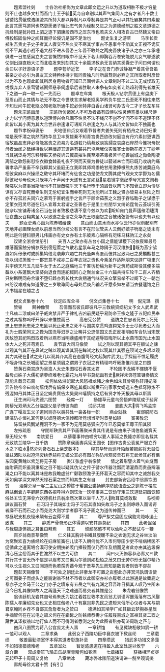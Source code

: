 <!-- { "loadSidebar": true } -->
　　题素盟社刻
　　士各治社相尚为文章此即文运之升以为道取相胜不极才穷量则不止也越多文社而吾门士王子毓英竒自命别以其声气集同人之有才者凡十数士键镂钻贯俄成浩编迹其所持大都以异制凡以尊制异是其气正可以其社霸矣其曰素盟此言其愿笃道同也然更愿诸子循此志气务为经制又进之为道德经制之胜文章道德之抗经制是犹孙田上驷之逐下驷康段西市之压东市也若夫文人相攻自古已然魏文帝曰傅毅班固伯仲之闻耳而抒论侵讥是固不足治也
　　题史生复之游草
　　马季长贵郑生吾贵史子史子者其人骤交不热久交不寒其学事古不愚事今不謟其文正视不诡仄视不平其遇小战不退大战不进从吾游三年吾不敢处之两庑吾使诸子从之亦三年承唾俱进一日忽感吴立夫之言慨然曰眼中不见天下名山即胸吞万巻安能脱儿女气耶遂欲仗剑出游直趋大江而北临发来别刻其文十余篇求敎余无言纳其奚囊史子问曰何谓也余曰以子好游语子游
　　题李苍峤近艺
　　李子之在吾门恭诚静凝严着其骨吾虽甚亲之亦必引为畏友其文特矜体持才贱同贵独凡时所最骛则必弃之其所取者时彦皆以为不及也观此即其所居身用物者可知巳吾固尝语人文章制时不过二法无或悮取无或悮弃弃人羣骛譬诸鬭师悬拳伺虚承后者胜取人未争有如奕者让路趋利得先者雄天下之道一弃一取一后一先而已
　　题卓左车集
　　根天极人钻宗贯德上有盘庚下至眉山而止其情与法无不取之今世肤言求解老妪奥学矜负牛蛇二氏至死不相往来然不知世间牛蛇老妪必知老妪所通牛蛇必伏特非白香山诸贤可办古今二才子长左车耳
　　题朱宗逺画册
　　宗逺所仿诸家人不可及者葢有四傅以性灵傅笔墨以绳尺傅才力以学问傅意思以道理傅兴会凡画不性灵不法不绳尺不创不学问不空不道理不怪此皆以其小离为其大合世非宗逺谁可语斯凡宗逺之为人与其诗文皆如此不独画也
　　题节孝祝母褒册
　　夫地德曰贞女艰着节昔者共姜矢死则有栢舟之诗巴妇秉常是表怀清之筑然而秾华显卫丰货雄秦不知青宫贵匹欲改何庭岂有丹穴素封更谋西宿故虽晶志非必竒能富贵之资易为名道若乃缟綦致淡簧翿变哀席石岸然今惟祝母祝母者治闺之砥绳持世以笄縰迹其遭遘有甚共巴卓厥我仪实惟寒士惨斯在疚方丁妙年当其祸泛舟河乐移琴鼓天桥夜坼云翼晨摧生民至艰茶毒极苦华杞善崩城之恸鲁陶凄离鹄之歌怨影怼空衣徽食棘虽礼夜不哭而天昼为昬徒以藐诸未亡而已既乃收魂约痛署孝承严虽畜不卒我即其父虽庭无立我即其师鸡黍絶甘用激捧檄熊丸炼苦诚冀庭乌相彼枲麻以兴操绩之敎守其环堵而有徙舍之功是使龙文腾其虎气观夫文学鬰为名儒陟彼屺兮毋也天只既年六十声闻于天遂有王言如丝星若镜字褒纪季号亢宣文闾巷聚嗟以为盛事当斯际也不其康哉嗟乎天下名行堕于须眉皆以肉飞不知骨立即为情尽讵有义存宜死而幸生则无伦纪宜生而幸死则无功能所以王魏之贤亦皆易主张陆之烈亦不存孤若夫同穴之慕笃于匪躬握手之言严于顾命茹荼之义烈于吞毡鞫子之谋懋于定策衣冠灵尽道在妇人宜尊太君谓之圣善也于是里士社朋华文绮论霆訇云荟埙引箎随杂以笙镛寿诸金石当在昔者致极悲凄不意今兹以为欢斯知雍门曼声适催泪睫清征哀曲反召翔禽圣人以致遂之业谓之荣华先王取幽怨之音被诸弦管有以也夫有以也夫
　　题女史素心画为陈赤城给谏
　　意山而山意水而水亦似云行亦似雨起别有天地非必画理女娲以前想当然尔坡公有言不在形似管夫人云倒好嬉子吮毫之徒未有明此是何健妇胆男儿伟画亦有史女亦有士乐彼素心隔帏有咫秣马秣驹江之永矣
　　议建全浙会馆册引
　　夫百人之聚亦有丛台小国之儒能谋稷下况依宸辇最号雄藩而蛮触分蜗参辰别宿冠葢之气散若星氛车马之踪隔于河汉维旅既为燕宇鹄游如肓伥伥时或鹊巢鸠借龙袭非穴廼亡其光鹿奔离羣而伎其足致两已之戾黼黻甚三物以诅埙箎惟十一郡志意不咸亦二百年衣冠之责也今乗圣作适际朋来议辟广塲聿兴共宇傍天尺五几延牛女于太乙之庭缩地三千畧彷枌榆为新丰之筑苟成斯役其便多端葢以小系蓬飘大坚葵向退食而连紽緎同心之聚兰金三十六辐共持车轮千二百人齐栖只树斯明同舟合辙不堕归趋亦若长枕大衾期通气味况夫众擎易举不过阁下之一朝岂曰纷议难成有如道旁之三岁敢诹同志母处后庚凡输若干悉条如左请当衣餐适馆之日大书福星在越之占






　　倪文贞集巻十六
　　钦定四库全书
　　倪文贞集巻十七
　　明　倪元璐　撰
　　赞铭
　　闗神像赞
　　吾儒而吾彼氏即彼凡乎三敎綂资纲纪文予文人武卑武士凡兹二涂咸曰弟子威爽禁非严于律礼吉凶前民疑乎易防帝王宗之隆于五祀庶民奉之过其祖祢呜呼开辟以来惟兹而已
　　高忠宪公赞
　　道防之世忠者死尔上死死忠上忠忠死忠死之忠匪以死止死忠之死不亏国美京贯鸡连钩党杀士士尽死者公大而礼为士鍜荣同文之狴为国洗辱汨罗之沚畴并公忠信国文氏正反相明如车合轨当宋既灰敌堕其祀鸣烈取着所以燕市当明鼎盛阉干其纪避辱取晦所以止水燕市国光止水国体大人之死非苟焉已
　　袁节寰大司马像赞
　　试之刑以观其德其平在额试之諌以观其气其正在鼻试之贼以观其谋其洞在眸试之权以观其壮其强在项试之多艰以观其力其硬在试之先几以观其介其高在态腹笥经文起胸库武戈止手探骊不怵足履虎不咥身恃之长城面望之景星须眉之谓男子衣冠之有精理呜呼厥象惟肖是之曰照
　　赞黄石斋宫庶为吴澹人太史朱图松石寿其太君
　　不轮囷不龙鳞不磥磈不偃葢母贞姝子大儒初荼蓼终难老化霜花为月华书莫纪画有史厥祥未饰苍笙镛奏情文茂能言哉吾石斋
　　松何依依湘妃起大风怒祖龙赭之余色如朱其骨强弥轩翔妃嗟异告姚帝帝曰咄勿翦伐后有娟保岁寒旌其概以斯赉石何家家女娲选五色抵穹隙炼不残渥如丹其体正日坚定娲贵寳告太昊昊曰嘻慎持之后有贤才补天报其母以斯夀
　　汪生洲司马先德六图赞
　　经席一灯
　　扬雄草元童乌旁悟庐陵赋成子斐宵防藜光双炳太乙分临是父是子愧彼向歆
　　试邸共被
　　姜肱大共鸰飞鸣孟宗广连丁嘤友生父子道同则亦以类共处一衾各标一帜
　　燕台就禄
　　崔邠脱防石建浣防亦恒礼耳何足以娱隆德大儒倾都所竞想当斯时景星如镜
　　黉署敎忠
　　陈留扶风鹅湖鹿洞不为一家不为无用莫慈狐突万年已忍莫孝王尊王阳其陨
　　左掖疏恩
　　守閤断鞅贵其严节画箸聚米贵其伟说是有由来子谓伯鱼诚寳天章无轻父书
　　南陔爱日
　　以藜藿事仲由嗟穷以要人事延之畏隆亦即显名载其元致陔兰陵华一日千防
　　赞陈章侯画夀兵宪王园长【图作古贵公衮冕严服立乔木之下临水然旁列竒石石上紫芝数本】
　　释其华轩而巡阡陌蔽芾翘薪将无召伯循兹渚陆以拟遵鸿衮绣赤舄将无姬公其必有图牟弥防州观彼垒石将无武侯其必有侣东园夏黄餽以紫芝将无子房
　　娄江张虚宇翁像赞
　　情之着形譬火着气处燧而幽附薪而炽虽洞重垣之目不能以疑其伪父之传子譬水传器注瓢而清灌鼎而贵虽辨淄渑之口不能以离其味是故我瞻虚翁广颡敦颐澹乎无怀葛天之容而知其中之诚然我交天如奥学深文岸然天禄石渠之宗而知其生之有自
　　封吏部新安吕绍中翁夀饮图赞
　　酒馨旁皇一客二主尼山之樽陈于矍圃公裘扬觯序防致语壶公之筵陈于楼庑麻姑倒囊方平擗脯东西各招呼得六则饮汝一饮孝事亲二饮动守矩三饮道延嗣四饮超俗处五饮无滞骨六饮德机杜吕翁岸然次第以举千人万人眙耳莫或敢取
　　冯祯卿諌议画石赞
　　石习冯子其端如士冯子习石其直如矢故冯子之出则峥峥入而谔谔者靡不石而石之小而尧尧大则学学者靡不冯子画之为道传神而已
　　其一
　　天禄昼眠支机夜怪米颠有云岂得不爱
　　其二
　　尊严拟丈盘固应侯鲍龙跽咏遏士致谋
　　其三
　　静质严骨竒形正体得道以安其夀莫纪
　　其四
　　此老倔强与我周旋但揖之耳谁曰拜焉
　　其五
　　顽顽憨憨不可以仙叱之不起试与一鞭
　　百岁翁商景莘像赞
　　仁义拄其胸诗书皤其腹暖不染之衣饱无求之谷坐淡泊为窝聚欢喜为族经纶在妇麻笙簧在儿读不入朝何忧不入市何辱田少吏不喧病稀医不促循此之道离垢合漠可使安期扶轮羡门捧毂而仅乃百年及期而足者此亦由其逃嚣保清心压尘俗而其于世澹然不以生为可欲
　　其二
　　闻曰火灭脩容恭必夀又曰敦其行其于言无所不信是以眉耉又曰徧为尔德则如松栢之茂又曰无劳尔形无揺尔精乃可以长生视久又曰闻道而色若孺秀葢今观于景莘先生而知是数言者则皆不谬矣
　　题彭天锡像赞
　　不可处之朝廷此非豢龙不可置之岩壑此亦非冥鸿孰谓诏使之可图姜子而虎头之能貎谢翁不林不市者以此御空亦衫亦履者以此游通是故麋鹿之羣亦子之金马王公之门亦子之墙东有五岳之气有九渊之容吾昨日揖其人叹乃生所未见今日礼其像如故人之再逄天下之难遇而易交者其惟是公
　　朱龙岩翁像赞
　　翁讳廷机龙岩其自号焉朱氏为姚江着姓世敦孝友而翁尤驯谨浑噩落落有古风娶陈孺人孝廉绍先女也文史相庄偕老八十有赢岂非先民之遗矩末俗所心仪者与某与嗣君京翰同乡荐不自鄙其詹詹者为之赞曰
　　德满如其頄学广如其额云梦胸吞星辰手摘智何在在岩电之碧义何在在霜髯之防铭师恭夀才任履屐百城之富禅其贤二酉之藏世其泽拟翁以地行仙人而不可得测者悉测之矣为此图者殆亦荀济周昉之匹与
　　豳风八图赞为蒋八公宫庶太夫人夀
　　一章耕馌
　　有见冀缺相敬如賔一耕一馌可以观人
　　二章求桑
　　此弱女子西陵功臣中襄衣被下敎丝纶
　　三章载绩
　　敬姜朂勤漆室怀本得其道者彰施补衮
　　四章缵武
　　猎武多功猎文多藻不如猎德猎德难老
　　五章室处
　　智足逺患道在持盈入此室处是以攸宁
　　六章介夀
　　双成奏笙飞璚击缶胡麻青精何如春酒
　　七章播获
　　获播相环贞尽元起甲子十周周又复始
　　八章凿冰
　　藏冰啓冰隂阳道浃请进一觥坐观调爕
　　夀胡母徐太君十赞【有引】
